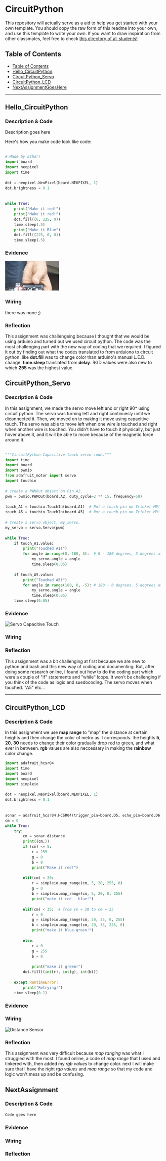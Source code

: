 # CircuitPython
This repository will actually serve as a aid to help you get started with your own template.  You should copy the raw form of this readme into your own, and use this template to write your own.  If you want to draw inspiration from other classmates, feel free to check [this directory of all students!](https://github.com/chssigma/Class_Accounts).
## Table of Contents
* [Table of Contents](#TableOfContents)
* [Hello_CircuitPython](#Hello_CircuitPython)
* [CircuitPython_Servo](#CircuitPython_Servo)
* [CircuitPython_LCD](#CircuitPython_LCD)
* [NextAssignmentGoesHere](#NextAssignment)
---

## Hello_CircuitPython

### Description & Code
Description goes here

Here's how you make code look like code:

```python

# Made by Ezhar!
import board
import neopixel
import time

dot = neopixel.NeoPixel(board.NEOPIXEL, 1)
dot.brightness = 0.1


while True:
    print("Make it red!")
    print("Make it red!")
    dot.fill((0, 225, 0))
    time.sleep(.5)
    print("Make it Blue")
    dot.fill((225, 0, 0))
    time.sleep(.5)

```


### Evidence

![Hello mu ](Images/hello%20circute%20python%20gif.gif)

### Wiring

there was none ;)

### Reflection

This assignment was challengeing because I thought that we would be using arduino and turned out we used circuit python. The code was the most challenging part with the new way of coding that we required. I figured it out by finding out what the codes translated to from arduiono to circuit python. like **dot.fill** was to change color than arduino's manual L.E.D. change. **time.sleep** translated from **delay**. RGD values were also new to which **255** was the highest value.



## CircuitPython_Servo

### Description & Code

In this assignment, we made the servo move left and or right 90* using circuit python. The servo was turning left and right continuesly until we diconnected it. Then, we moved on to making it move using capacitive touch. The servo was able to move left when one wire is touched and right when another wire is touched. You didn't have to touch it physically, but just hover above it, and it will be able to move because of the magnetic force around it.


```python

"""CircuitPython Capacitive touch servo code."""
import time
import board
import pwmio
from adafruit_motor import servo
import touchio

# create a PWMOut object on Pin A2.
pwm = pwmio.PWMOut(board.A2, duty_cycle=2 ** 15, frequency=50)

touch_A1 = touchio.TouchIn(board.A1)  # Not a touch pin on Trinket M0!
touch_A5 = touchio.TouchIn(board.A5)  # Not a touch pin on Trinket M0!

# Create a servo object, my_servo.
my_servo = servo.Servo(pwm)

while True:
    if touch_A1.value:
        print("Touched A1!")
        for angle in range(0, 180, 5):  # 0 - 180 degrees, 5 degrees at a time.
            my_servo.angle = angle
            time.sleep(0.05)

    if touch_A5.value:
        print("Touched A5!")
        for angle in range(180, 0, -5): # 180 - 0 degrees, 5 degrees at a time.
            my_servo.angle = angle
            time.sleep(0.05)
    time.sleep(0.05)

```

### Evidence

![Servo Capacitive Touch ](Images/WIN-20210915-15-33-43-Pro.gif)


### Wiring

### Reflection
This assignment was a bit challenging at first because we are new to python and bash and this new way of coding and documenting. But, after doing some research online, I found out how to do the coding part which were a couple of "if" statements and "while" loops. It won't be challenging if you think of the code as logic and suedocoding. The servo moves when touched. "A5" etc...

---


## CircuitPython_LCD

### Description & Code

In this assignment we use **map range** to "map" the distance at certain heights and then change the color of metro as it corresponds. the heights **5**, **20**, **30** needs to change their color gradually drop red to green, and what ever in between. **rgb** values are also neccessary in making the **rainbow** color change.


```python
import adafruit_hcsr04
import time
import board
import neopixel
import simpleio

dot = neopixel.NeoPixel(board.NEOPIXEL, 1)
dot.brightness = 0.1


sonar = adafruit_hcsr04.HCSR04(trigger_pin=board.D5, echo_pin=board.D6)
cm = 0
while True:
    try:
        cm = sonar.distance
        print((cm,))
        if (cm) <= 5:
            r = 255
            g = 0
            b = 0
            print("Make it red!")

        elif(cm) < 20:
            r = simpleio.map_range(cm, 5, 20, 255, 0)
            g = 0
            b = simpleio.map_range(cm, 5, 20, 0, 255)
            print("make it red - blue!")

        elif(cm) < 35:  # from cm = 20 to cm = 35
            r = 0
            g = simpleio.map_range(cm, 20, 35, 0, 255)
            b = simpleio.map_range(cm, 20, 35, 255, 0)
            print("make it blue-green!")

        else:
            r = 0
            g = 255
            b = 0

            print("make it green!")
        dot.fill((int(r), int(g), int(b)))

    except RuntimeError:
        print("Retrying!")
    time.sleep(0.1)

```

### Evidence

### Wiring

![Distance Sensor](Images/)

### Reflection
This assignment was very difficult because *map ranging* was what I struggled with the most. I found online, a code of *map range* that I used and tinkered with, then added my *rgb values* to change color. next I will make sure that I have the right *rgb values* and *map range* so that my code and logic won't mess up and be confusing.



## NextAssignment

### Description & Code

```python
Code goes here

```

### Evidence

### Wiring

### Reflection
